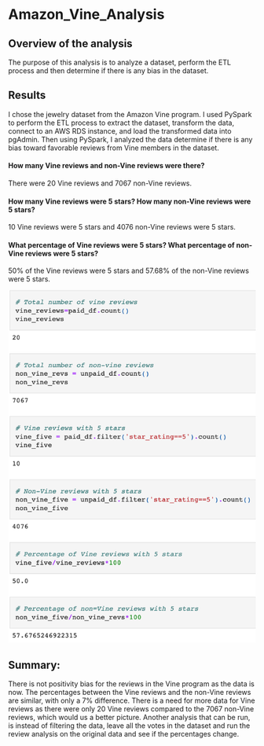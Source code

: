# Amazon_Vine_Analysis
## Overview of the analysis
The purpose of this analysis is to analyze a dataset, perform the ETL process and then determine if there is any bias in the dataset.

## Results
I chose the jewelry dataset from the Amazon Vine program. I used PySpark to perform the ETL process to extract the dataset, transform the data, connect to an AWS RDS instance, and load the transformed data into pgAdmin. Then using PySpark, I analyzed the data determine if there is any bias toward favorable reviews from Vine members in the dataset.

#### How many Vine reviews and non-Vine reviews were there?
There were 20 Vine reviews and 7067 non-Vine reviews.

#### How many Vine reviews were 5 stars? How many non-Vine reviews were 5 stars?
10 Vine reviews were 5 stars and 4076 non-Vine reviews were 5 stars.

#### What percentage of Vine reviews were 5 stars? What percentage of non-Vine reviews were 5 stars?
50% of the Vine reviews were 5 stars and 57.68% of the non-Vine reviews were 5 stars.

![This is an image](Resources/Review_Analysis.png)

## Summary:
There is not positivity bias for the reviews in the Vine program as the data is now. The percentages between the Vine reviews and the non-Vine reviews are similar, with only a 7% difference. There is a need for more data for Vine reviews as there were only 20 Vine reviews compared to the 7067 non-Vine reviews, which would us a better picture. Another analysis that can be run, is instead of filtering the data, leave all the votes in the dataset and run the review analysis on the original data and see if the percentages change.  

